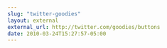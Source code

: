 ```yaml
---
slug: "twitter-goodies"
layout: external
external_url: http://twitter.com/goodies/buttons
date: 2010-03-24T15:27:57-05:00
---
```

